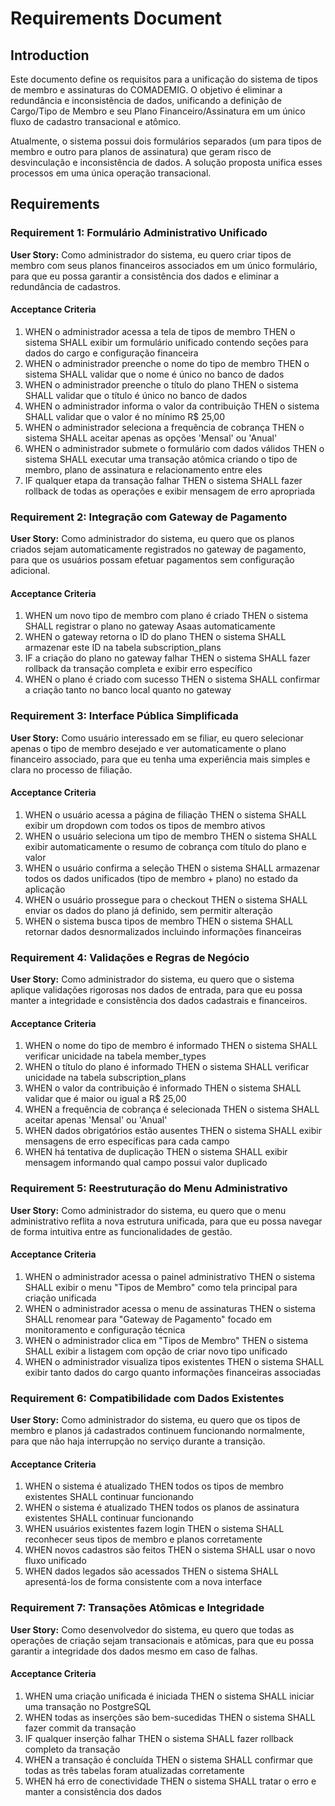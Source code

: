 # Requirements Document

## Introduction

Este documento define os requisitos para a unificação do sistema de tipos de membro e assinaturas do COMADEMIG. O objetivo é eliminar a redundância e inconsistência de dados, unificando a definição de Cargo/Tipo de Membro e seu Plano Financeiro/Assinatura em um único fluxo de cadastro transacional e atômico.

Atualmente, o sistema possui dois formulários separados (um para tipos de membro e outro para planos de assinatura) que geram risco de desvinculação e inconsistência de dados. A solução proposta unifica esses processos em uma única operação transacional.

## Requirements

### Requirement 1: Formulário Administrativo Unificado

**User Story:** Como administrador do sistema, eu quero criar tipos de membro com seus planos financeiros associados em um único formulário, para que eu possa garantir a consistência dos dados e eliminar a redundância de cadastros.

#### Acceptance Criteria

1. WHEN o administrador acessa a tela de tipos de membro THEN o sistema SHALL exibir um formulário unificado contendo seções para dados do cargo e configuração financeira
2. WHEN o administrador preenche o nome do tipo de membro THEN o sistema SHALL validar que o nome é único no banco de dados
3. WHEN o administrador preenche o título do plano THEN o sistema SHALL validar que o título é único no banco de dados
4. WHEN o administrador informa o valor da contribuição THEN o sistema SHALL validar que o valor é no mínimo R$ 25,00
5. WHEN o administrador seleciona a frequência de cobrança THEN o sistema SHALL aceitar apenas as opções 'Mensal' ou 'Anual'
6. WHEN o administrador submete o formulário com dados válidos THEN o sistema SHALL executar uma transação atômica criando o tipo de membro, plano de assinatura e relacionamento entre eles
7. IF qualquer etapa da transação falhar THEN o sistema SHALL fazer rollback de todas as operações e exibir mensagem de erro apropriada

### Requirement 2: Integração com Gateway de Pagamento

**User Story:** Como administrador do sistema, eu quero que os planos criados sejam automaticamente registrados no gateway de pagamento, para que os usuários possam efetuar pagamentos sem configuração adicional.

#### Acceptance Criteria

1. WHEN um novo tipo de membro com plano é criado THEN o sistema SHALL registrar o plano no gateway Asaas automaticamente
2. WHEN o gateway retorna o ID do plano THEN o sistema SHALL armazenar este ID na tabela subscription_plans
3. IF a criação do plano no gateway falhar THEN o sistema SHALL fazer rollback da transação completa e exibir erro específico
4. WHEN o plano é criado com sucesso THEN o sistema SHALL confirmar a criação tanto no banco local quanto no gateway

### Requirement 3: Interface Pública Simplificada

**User Story:** Como usuário interessado em se filiar, eu quero selecionar apenas o tipo de membro desejado e ver automaticamente o plano financeiro associado, para que eu tenha uma experiência mais simples e clara no processo de filiação.

#### Acceptance Criteria

1. WHEN o usuário acessa a página de filiação THEN o sistema SHALL exibir um dropdown com todos os tipos de membro ativos
2. WHEN o usuário seleciona um tipo de membro THEN o sistema SHALL exibir automaticamente o resumo de cobrança com título do plano e valor
3. WHEN o usuário confirma a seleção THEN o sistema SHALL armazenar todos os dados unificados (tipo de membro + plano) no estado da aplicação
4. WHEN o usuário prossegue para o checkout THEN o sistema SHALL enviar os dados do plano já definido, sem permitir alteração
5. WHEN o sistema busca tipos de membro THEN o sistema SHALL retornar dados desnormalizados incluindo informações financeiras

### Requirement 4: Validações e Regras de Negócio

**User Story:** Como administrador do sistema, eu quero que o sistema aplique validações rigorosas nos dados de entrada, para que eu possa manter a integridade e consistência dos dados cadastrais e financeiros.

#### Acceptance Criteria

1. WHEN o nome do tipo de membro é informado THEN o sistema SHALL verificar unicidade na tabela member_types
2. WHEN o título do plano é informado THEN o sistema SHALL verificar unicidade na tabela subscription_plans
3. WHEN o valor da contribuição é informado THEN o sistema SHALL validar que é maior ou igual a R$ 25,00
4. WHEN a frequência de cobrança é selecionada THEN o sistema SHALL aceitar apenas 'Mensal' ou 'Anual'
5. WHEN dados obrigatórios estão ausentes THEN o sistema SHALL exibir mensagens de erro específicas para cada campo
6. WHEN há tentativa de duplicação THEN o sistema SHALL exibir mensagem informando qual campo possui valor duplicado

### Requirement 5: Reestruturação do Menu Administrativo

**User Story:** Como administrador do sistema, eu quero que o menu administrativo reflita a nova estrutura unificada, para que eu possa navegar de forma intuitiva entre as funcionalidades de gestão.

#### Acceptance Criteria

1. WHEN o administrador acessa o painel administrativo THEN o sistema SHALL exibir o menu "Tipos de Membro" como tela principal para criação unificada
2. WHEN o administrador acessa o menu de assinaturas THEN o sistema SHALL renomear para "Gateway de Pagamento" focado em monitoramento e configuração técnica
3. WHEN o administrador clica em "Tipos de Membro" THEN o sistema SHALL exibir a listagem com opção de criar novo tipo unificado
4. WHEN o administrador visualiza tipos existentes THEN o sistema SHALL exibir tanto dados do cargo quanto informações financeiras associadas

### Requirement 6: Compatibilidade com Dados Existentes

**User Story:** Como administrador do sistema, eu quero que os tipos de membro e planos já cadastrados continuem funcionando normalmente, para que não haja interrupção no serviço durante a transição.

#### Acceptance Criteria

1. WHEN o sistema é atualizado THEN todos os tipos de membro existentes SHALL continuar funcionando
2. WHEN o sistema é atualizado THEN todos os planos de assinatura existentes SHALL continuar funcionando
3. WHEN usuários existentes fazem login THEN o sistema SHALL reconhecer seus tipos de membro e planos corretamente
4. WHEN novos cadastros são feitos THEN o sistema SHALL usar o novo fluxo unificado
5. WHEN dados legados são acessados THEN o sistema SHALL apresentá-los de forma consistente com a nova interface

### Requirement 7: Transações Atômicas e Integridade

**User Story:** Como desenvolvedor do sistema, eu quero que todas as operações de criação sejam transacionais e atômicas, para que eu possa garantir a integridade dos dados mesmo em caso de falhas.

#### Acceptance Criteria

1. WHEN uma criação unificada é iniciada THEN o sistema SHALL iniciar uma transação no PostgreSQL
2. WHEN todas as inserções são bem-sucedidas THEN o sistema SHALL fazer commit da transação
3. IF qualquer inserção falhar THEN o sistema SHALL fazer rollback completo da transação
4. WHEN a transação é concluída THEN o sistema SHALL confirmar que todas as três tabelas foram atualizadas corretamente
5. WHEN há erro de conectividade THEN o sistema SHALL tratar o erro e manter a consistência dos dados